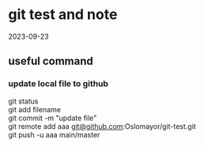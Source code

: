 # git test and note
2023-09-23

## useful command

### update local file to github
git status  
git add filename  
git commit -m "update file"  
git remote add aaa git@github.com:Oslomayor/git-test.git  
git push -u aaa main/master  

